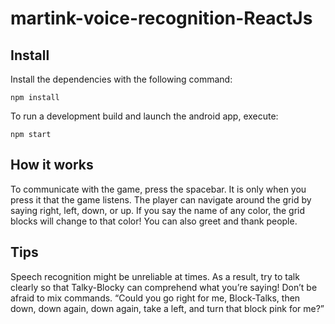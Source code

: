 # martink-voice-recognition-ReactJs

## Install

Install the dependencies with the following command:

`npm install`

To run a development build and launch the android app, execute:

`npm start`

## How it works
To communicate with the game, press the spacebar. It is only when you press it that the game listens.
The player can navigate around the grid by saying right, left, down, or up.
If you say the name of any color, the grid blocks will change to that color!
You can also greet and thank people.

## Tips
Speech recognition might be unreliable at times. As a result, try to talk clearly so that Talky-Blocky can comprehend what you’re saying!
Don’t be afraid to mix commands. “Could you go right for me, Block-Talks, then down, down again, down again, take a left, and turn that block pink for me?”

